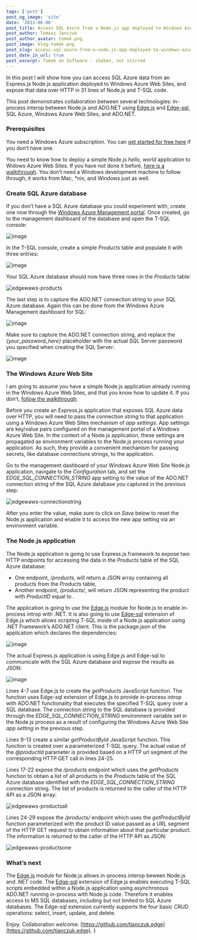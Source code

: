 ```yaml
---
tags: ['post']
post_og_image: 'site'
date: '2013-06-06'  
post_title: Access SQL Azure from a Node.js app deployed to Windows Azure Web Sites
post_author: Tomasz Janczuk
post_author_avatar: tomek.png
post_image: blog-tomek.png
post_slug: access-sql-azure-from-a-node.js-app-deployed-to-windows-azure-web-sites
post_date_in_url: true
post_excerpt: Tomek on Software - shaken, not stirred
---
```





In this post I will show how you can access SQL Azure data from an Express.js Node.js application deployed to Windows Azure Web Sites, and expose that data over HTTP in 31 lines of Node.js and T-SQL code.   

This post demonstrates collaboration between several technologies: in-process interop between Node.js and ADO.NET using [Edge.js](http://tjanczuk.github.io/edge) and [Edge-sql](https://github.com/tjanczuk/edge#how-to-script-t-sql-in-a-nodejs-application), SQL Azure, Windows Azure Web Sites, and ADO.NET.   

### Prerequisites  

You need a Windows Azure subscription. You can [get started for free here](http://www.windowsazure.com/en-us/pricing/free-trial/) if you don’t have one.   

You need to know how to deploy a simple Node.js *hello, world* application to Widows Azure Web Sites. If you have not done it before, [here is a walkthrough](http://www.windowsazure.com/en-us/develop/nodejs/tutorials/create-a-website-(mac)/). You don’t need a Windows development machine to follow through, it works from Mac, *nix, and Windows just as well.   

### Create SQL Azure database  

If you don’t have a SQL Azure database you could experiment with, create one now through the [Windows Azure Management portal](https://manage.windowsazure.com). Once created, go to the management dashboard of the database and open the T-SQL console:  

 ![image](http://lh4.ggpht.com/-XH4A5QIzVIQ/UbA8RPUL8NI/AAAAAAAADgQ/KylXHCNJUr0/image_thumb%25255B5%25255D.png?imgmax=800)   

In the T-SQL console, create a simple *Products* table and populate it with three entries:  

 ![image](http://lh3.ggpht.com/-mH-TPUKTvUI/UbA8R9cnGBI/AAAAAAAADgc/BNZnsoFwmrE/image_thumb%25255B4%25255D.png?imgmax=800)   

Your SQL Azure database should now have three rows in the *Products* table:  

 ![edgewaws-products](http://lh6.ggpht.com/-NREU7kIZD6U/UbA8SjBHB5I/AAAAAAAADgw/AvpJ2erSx8A/edgewaws-products_thumb%25255B1%25255D.png?imgmax=800)   

The last step is to capture the ADO.NET connection string to your SQL Azure database. Again this can be done from the Windows Azure Management dashboard for SQL:  

 ![image](http://lh4.ggpht.com/-vgxqevygLv0/UbA8TRaOd1I/AAAAAAAADhA/IFxahMka4AY/image_thumb%25255B7%25255D.png?imgmax=800)   

Make sure to capture the ADO.NET connection string, and replace the *{your_password_here}* placeholder with the actual SQL Server password you specified when creating the SQL Server:   

 ![image](http://lh4.ggpht.com/-qvPm187vyP0/UbA8UNaPW3I/AAAAAAAADhQ/d6jXBI2e5qg/image_thumb%25255B9%25255D.png?imgmax=800)   

### The Windows Azure Web Site  

I am going to assume you have a simple Node.js application already running in the Windows Azure Web Sites, and that you know how to update it. If you don’t, [follow the walkthrough](http://www.windowsazure.com/en-us/develop/nodejs/tutorials/create-a-website-(mac)/).   

Before you create an Express.js application that exposes SQL Azure data over HTTP, you will need to pass the connection string to that application using a Windows Azure Web Sites mechanism of *app settings.* App settings are key/value pairs configured on the management portal of a Windows Azure Web Site. In the context of a Node.js application, these settings are propagated as environment variables to the Node.js process running your application. As such, they provide a convenient mechanism for passing secrets, like database connections strings, to the application.   

Go to the management dashboard of your Windows Azure Web Site Node.js application, navigate to the *Configuration* tab, and set the *EDGE_SQL_CONNECTION_STRING* app setting to the value of the ADO.NET connection string of the SQL Azure database you captured in the previous step:  

 ![edgewaws-connectionstring](http://lh6.ggpht.com/-JHL-f66qlps/UbA8U1R63YI/AAAAAAAADhc/IJ4q6Cg53Dk/edgewaws-connectionstring_thumb%25255B1%25255D.png?imgmax=800)   

After you enter the value, make sure to click on *Save* below to reset the Node.js application and enable it to access the new app setting via an environment variable.  

### The Node.js application  

The Node.js application is going to use Express.js framework to expose two HTTP endpoints for accessing the data in the *Products* table of the SQL Azure database:  

* One endpoint, */products*, will return a JSON array containing all products from the *Products* table,  
* Another endpoint, */products/<id>*, will return JSON representing the product with *ProductID* equal to *<id>*.  
  

The application is going to use the [Edge.js](http://tjanczuk.github.io/edge) module for Node.js to enable in-process introp with .NET. It is also going to use [Edge-sql](https://github.com/tjanczuk/edge#how-to-script-t-sql-in-a-nodejs-application) extension of Edge.js which allows scripting T-SQL inside of a Node.js application using .NET Framework’s ADO.NET client. This is the package.json of the application which declares the dependencies:  

 ![image](http://lh4.ggpht.com/-3JUO8Q2WJuY/UbA8VbeuQrI/AAAAAAAADhw/uAaq-BJ5IEA/image_thumb%25255B11%25255D.png?imgmax=800)   

The actual Express.js application is using Edge.js and Edge-sql to communicate with the SQL Azure database and expose the results as JSON:  

 ![image](http://lh5.ggpht.com/-x2mn3dopfC4/UbA8WIhY-lI/AAAAAAAADiA/jPzmVyu3wk0/image_thumb%25255B13%25255D.png?imgmax=800)   

Lines 4-7 use Edge.js to create the *getProducts* JavaScript function. The function uses Edge-sql extension of Edge.js to provide in-process introp with ADO.NET functionality that executes the specified T-SQL query over a SQL database. The connection string to the SQL database is provided through the *EDGE_SQL_CONNECTION_STRING* environment variable set in the Node.js process as a result of configuring the Windows Azure Web Site *app setting* in the previous step.   

Lines 9-13 create a similar *getProductById* JavaScript function. This function is created over a parameterized T-SQL query. The actual value of the *@productId* parameter is provided based on a HTTP url segment of the corresponding HTTP GET call in lines 24-25.   

Lines 17-22 expose the */products* endpoint which uses the *getProducts* function to obtain a list of all products in the *Products* table of the SQL Azure database identified with the *EDGE_SQL_CONNECTION_STRING* connection string. The list of products is returned to the caller of the HTTP API as a JSON array:  

 ![edgewaws-productsall](http://lh3.ggpht.com/-gl-E7n20VrE/UbA8W53_3RI/AAAAAAAADiQ/OenGXJ8XM_0/edgewaws-productsall_thumb%25255B1%25255D.png?imgmax=800)   

Lines 24-29 expose the */products/<id>* endpoint which uses the *getProductById* function parameterized with the product ID value passed as a URL segment of the HTTP GET request to obtain information about that particular product. The information is returned to the caller of the HTTP API as JSON:  

 ![edgewaws-productsone](http://lh5.ggpht.com/-G-eXud3V6bw/UbA8Xi2K6zI/AAAAAAAADig/Id2aLZfZeBk/edgewaws-productsone_thumb%25255B1%25255D.png?imgmax=800)   

### What’s next  

The [Edge.js](http://tjanczuk.github.io/edge) module for Node.js allows in-process interop beween Node.js and .NET code. The [Edge-sql](https://github.com/tjanczuk/edge#how-to-script-t-sql-in-a-nodejs-application) extension of Edge.js enables executing T-SQL scripts embedded within a Node.js application using asynchronous ADO.NET running in-process with Node.js code. Therefore it enables access to MS SQL databases, including but not limited to SQL Azure databases. The Edge-sql extension currently supports the four basic CRUD operations: select, insert, update, and delete.   

Enjoy. Collaboration welcome: [https://github.com/tjanczuk.edge](https://github.com/tjanczuk.edge).   }